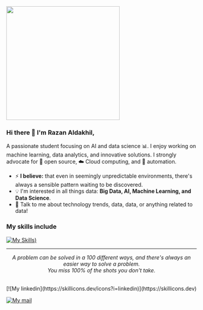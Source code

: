 <img src="https://media.giphy.com/media/LaVp0AyqR5bGsC5Cbm/giphy.gif" width="300" />


### Hi there 👋 I'm Razan Aldakhil,

A passionate student focusing on AI and data science :bar_chart:. I enjoy working on machine learning, data analytics, and innovative solutions. I strongly advocate for 📜 open source, :cloud: Cloud computing, and 🚀 automation.

- ⚡ **I believe:** that even in seemingly unpredictable environments, there's always a sensible pattern waiting to be discovered.
- :bulb: I'm interested in all things data: **Big Data, AI, Machine Learning, and Data Science**.
- 💬 Talk to me about technology trends, data, data, or anything related to data!

### My skills include



[![My Skills](https://skillicons.dev/icons?i=flutter,php,py,r,js,html,css,java,nodejs,figma&theme=light))](https://skillicons.dev)

<hr>
<p align="center">
   <i>A problem can be solved in a 100 different ways, and there's always an easier way to solve a problem.</i>
   <br>
   <i>You miss 100% of the shots you don't take.</i>
   <br>
<br><p/>
	[![My linkedin](https://skillicons.dev/icons?i=linkedin)](https://skillicons.dev)

<a target="_blank" href="https://www.linkedin.com/in/razan-aldakhil-20254526a"></a> 
	[![My mail](https://skillicons.dev/icons?i=gmail)](mailto:aldrazu@gmail.com)
<a target="_blank" href="mailto:aldrazu@gmail.com"></a>
<!-- Add other links here -->


